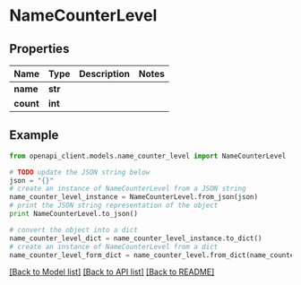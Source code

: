 # NameCounterLevel


## Properties
Name | Type | Description | Notes
------------ | ------------- | ------------- | -------------
**name** | **str** |  | 
**count** | **int** |  | 

## Example

```python
from openapi_client.models.name_counter_level import NameCounterLevel

# TODO update the JSON string below
json = "{}"
# create an instance of NameCounterLevel from a JSON string
name_counter_level_instance = NameCounterLevel.from_json(json)
# print the JSON string representation of the object
print NameCounterLevel.to_json()

# convert the object into a dict
name_counter_level_dict = name_counter_level_instance.to_dict()
# create an instance of NameCounterLevel from a dict
name_counter_level_form_dict = name_counter_level.from_dict(name_counter_level_dict)
```
[[Back to Model list]](../README.md#documentation-for-models) [[Back to API list]](../README.md#documentation-for-api-endpoints) [[Back to README]](../README.md)


